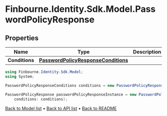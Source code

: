 # Finbourne.Identity.Sdk.Model.PasswordPolicyResponse

## Properties

Name | Type | Description | Notes
------------ | ------------- | ------------- | -------------
**Conditions** | [**PasswordPolicyResponseConditions**](PasswordPolicyResponseConditions.md) |  | 

```csharp
using Finbourne.Identity.Sdk.Model;
using System;

PasswordPolicyResponseConditions conditions = new PasswordPolicyResponseConditions();

PasswordPolicyResponse passwordPolicyResponseInstance = new PasswordPolicyResponse(
    conditions: conditions);
```

[Back to Model list](../README.md#documentation-for-models) &#8226; [Back to API list](../README.md#documentation-for-api-endpoints) &#8226; [Back to README](../README.md)
